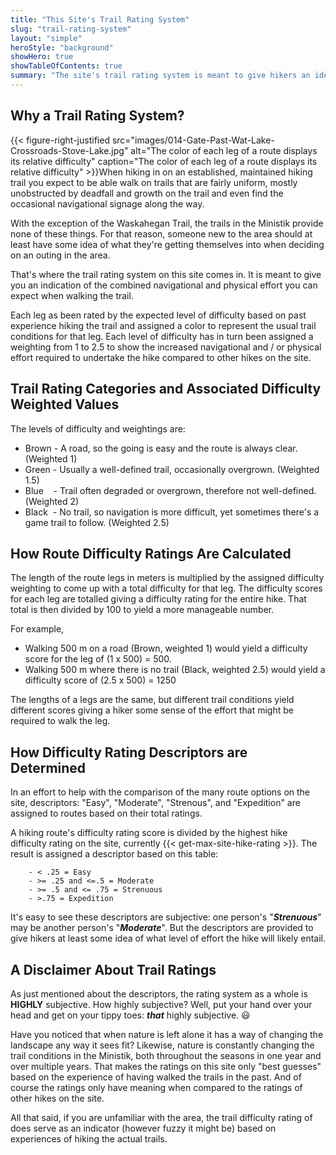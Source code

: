 ```yaml
---
title: "This Site's Trail Rating System"
slug: "trail-rating-system"
layout: "simple"
heroStyle: "background"
showHero: true
showTableOfContents: true
summary: "The site's trail rating system is meant to give hikers an idea of the navigational difficulty and physical effort it may require to undertake the hike."
---
```

## Why a Trail Rating System?
{{< figure-right-justified
    src="images/014-Gate-Past-Wat-Lake-Crossroads-Stove-Lake.jpg"
    alt="The color of each leg of a route displays its relative difficulty"
    caption="The color of each leg of a route displays its relative difficulty" >}}When hiking in on an established, maintained hiking trail you expect to be able walk on trails that are fairly uniform, mostly unobstructed by deadfall and growth on the trail and even find the occasional navigational signage along the way.

With the exception of the Waskahegan Trail, the trails in the Ministik provide none of these things. For that reason, someone new to the area should at least have some idea of what they're getting themselves into when deciding on an outing in the area. 

That's where the trail rating system on this site comes in. It is meant to give you an indication of the combined navigational and physical effort you can expect when walking the trail. 

Each leg as been rated by the expected level of difficulty based on past experience hiking the trail and assigned a color to represent the usual trail conditions for that leg. Each level of difficulty has in turn been assigned a weighting from 1 to 2.5 to show the increased navigational and / or physical effort required to undertake the hike compared to other hikes on the site.

## Trail Rating Categories and Associated Difficulty Weighted Values
The levels of difficulty and weightings are:
 - <span class="Maplegendbrown">Brown</span> - A road, so the going is easy and the route is always clear. (Weighted 1)
 - <span class="Maplegendgreen">Green</span> - Usually a well-defined trail, occasionally overgrown. (Weighted 1.5)
 - <span class="Maplegendblue">Blue&nbsp;&nbsp;&nbsp;</span> - Trail often degraded or overgrown, therefore not well-defined. (Weighted 2)
 - <span class="Maplegendblack">Black&nbsp;</span> - No trail, so navigation is more difficult, yet sometimes there's a game trail to follow. (Weighted 2.5)

## How Route Difficulty Ratings Are Calculated
The length of the route legs in meters is multiplied by the assigned difficulty weighting to come up with a total difficulty for that leg. The difficulty scores for each leg are totalled giving a difficulty rating for the entire hike. That total is then divided by 100 to yield a more manageable number.

For example,
- Walking 500 m on a road (Brown, weighted 1) would yield a difficulty score for the leg of (1 x 500) = 500.
- Walking 500 m where there is no trail (Black, weighted 2.5) would yield a difficulty score of (2.5 x 500) = 1250

The lengths of a legs are the same, but different trail conditions yield different scores giving a hiker some sense of the effort that might be required to walk the leg.

## How Difficulty Rating Descriptors are Determined
In an effort to help with the comparison of the many route options on the site, descriptors: "Easy", "Moderate", "Strenous", and "Expedition" are assigned to routes based on their total ratings.

A hiking route's difficulty rating score is divided by the highest hike difficulty rating on the site, currently {{< get-max-site-hike-rating >}}. The result is assigned a descriptor based on this table:

		- < .25 = Easy
		- >= .25 and <=.5 = Moderate
		- >= .5 and <= .75 = Strenuous
		- >.75 = Expedition
		
It's easy to see these descriptors are subjective: one person's "***Strenuous***" may be another person's "***Moderate***". But the descriptors are provided to give hikers at least some idea of what level of effort the hike will likely entail.

## A Disclaimer About Trail Ratings
As just mentioned about the descriptors, the rating system as a whole is **HIGHLY** subjective. How highly subjective? Well, put your hand over your head and get on your tippy toes: ***that*** highly subjective. 😃

Have you noticed that when nature is left alone it has a way of changing the landscape any way it sees fit? Likewise, nature is constantly changing the trail conditions in the Ministik, both throughout the seasons in one year and over multiple years. That makes the ratings on this site only "best guesses" based on the experience of having walked the trails in the past. And of course the ratings only have meaning when compared to the ratings of other hikes on the site.

All that said, if you are unfamiliar with the area, the trail difficulty rating of does serve as an indicator (however fuzzy it might be) based on experiences of hiking the actual trails.

